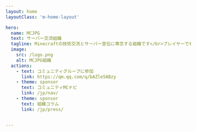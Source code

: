 ```yaml
---
layout: home
layoutClass: 'm-home-layout'

hero:
  name: MCJPG
  text: サーバー交流組織
  tagline: Minecraftの技術交流とサーバー宣伝に専念する組織です</br>プレイヤーでもサーバー管理者でも、ここは優れた交流コミュニティです
  image:
    src: /logo.png
    alt: MCJPG組織
  actions:
    - text: コミュニティグループに参加
      link: https://qm.qq.com/q/bAZle5ABzy
    - theme: sponsor
      text: コミュニティMCナビ
      link: /jp/nav/
    - theme: sponsor
      text: 組織コラム
      link: /jp/press/


---
```

<ServerList />

<style>
.m-home-layout .image-src:hover {
  transform: translate(-50%, -50%) rotate(666turn);
  transition: transform 59s 1s cubic-bezier(0.3, 0, 0.8, 1);
}

.m-home-layout .details small {
  opacity: 0.8;
}

.m-home-layout .bottom-small {
  display: block;
  margin-top: 2em;
  text-align: right;
}
</style>
<confetti />
